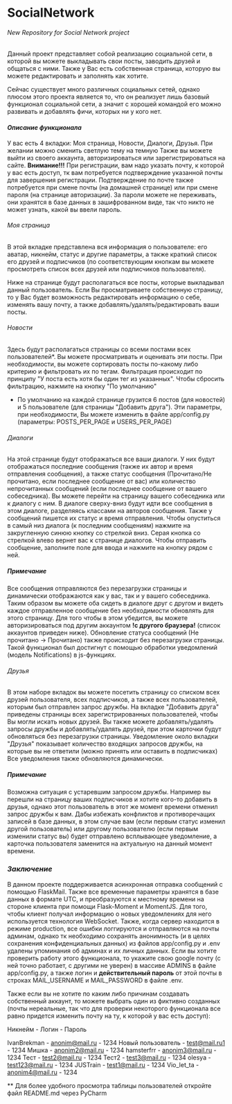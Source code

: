 # SocialNetwork

###### _New Repository for Social Network project_

Данный проект представляет собой реализацию социальной сети, в которой вы можете выкладывать свои посты,
заводить друзей и общаться с ними. Также у Вас есть собственная страница, которую вы можете редактировать и заполнять как хотите.

Сейчас существует много различных социальных сетей, однако плюсом этого проекта является то, что он реализует лишь базовый функционал социальной сети,
а значит с хорошей командой его можно развивать и добавлять фичи, которых ни у кого нет.

#### _Описание функционала_
У вас есть 4 вкладки: Моя страница, Новости, Диалоги, Друзья. При желании можно сменить светлую тему на темную Также вы можете выйти из своего аккаунта, авторизироваться или зарегистрироваться на сайте.
**Внимание!!!** При регистрации, вам надо указать почту, к которой у вас есть доступ, тк вам потребуется подтверждение указанной почты для завершения регистрации.
Подтверждение по почте также потребуется при смене почты (на домашней странице) или при смене пароля (на странице авторизации).
За пароли можете не переживать, они хранятся в базе данных в зашифрованном виде, так что никто не может узнать, какой вы ввели пароль.

###### _Моя страница_
В этой вкладке представлена вся информация о пользователе: его аватар, никнейм, статус и другие параметры, а также краткий список его друзей и подписчиков
(по соответствующим кнопкам вы можете просмотреть список всех друзей или подписчиков пользователя).

Ниже на странице будут располагаться все посты, которые выкладывал данный пользователь. Если Вы просматриваете собственную страницу,
то у Вас будет возможность редактировать информацию о себе, изменять вашу почту, а также добавлять/удалять/редактировать ваши посты.

###### _Новости_
Здесь будут располагаться страницы со всеми постами всех пользователей*. Вы можете просматривать и оценивать эти посты.
При необходимости, вы можете сортировать посты по-какому либо критерию и фильтровать их по тегам. Фильтрация происходит по принципу "У поста есть хотя бы один тег из указанных".
Чтобы сбросить фильтрацию, нажмите на кнопку "По умолчанию"
* По умолчанию на каждой странице грузится 6 постов (для новостей) и 5 пользователе (для страницы "Добавить друга"). Эти параметры, при необходимости,
  Вы можете изменить в файле app/config.py (параметры: POSTS_PER_PAGE и USERS_PER_PAGE)

###### _Диалоги_
На этой странице будут отображаться все ваши диалоги. У них будут отображаться последние сообщения (также их автор и время отправления сообщения),
а также статус сообщения (Прочитано/Не прочитано, если последнее сообщение от вас) или количество непрочитанных сообщений (если последнее сообщение от вашего собеседника).
Вы можете перейти на страницу вашего собеседника или к диалогу с ним. В диалоге сверху-вниз будут идти все сообщения в этом диалоге, разделяясь классами на авторов сообщения.
Также у сообщений пишется их статус и время отправления. Чтобы опуститься в самый низ диалога (к последним сообщениям) нажмите на закругленную синюю кнопку со стрелкой вниз.
Серая кнопка со стрелкой влево вернет вас к странице диалогов. Чтобы отправить сообщение, заполните поле для ввода и нажмите на кнопку рядом с ней.

##### _Примечание_
Все сообщения отправляются без перезагрузки страницы и динамически отображаются как у вас, так и у вашего собеседника. Таким образом вы можете оба сидеть в диалоге друг с другом
и видеть каждое отправленное сообщение без необходимости обновлять для этого страницу. Для того чтобы в этом убедится, вы можете авторизироваться под другим аккаунтом
**!с другого браузера!** (список аккаунтов приведен ниже). Обновление статуса сообщений (Не прочитано -> Прочитано) также происходит без перезагрузки страницы.
Такой функционал был достигнут с помощью обработки уведомлений (модель Notifications) в js-функциях.

###### _Друзья_
В этом наборе вкладок вы можете посетить страницу со списком всех друзей пользователя, всех подписчиков, а также всех пользователей, которым был отправлен запрос дружбы.
На вкладке "Добавить друга" приведены страницы всех зарегистрированных пользователей, чтобы Вы могли искать новых друзей.
Вы также можете добавлять/удалять запросы дружбы и добавлять/удалять друзей, при этом карточки будут обновляться без перезагрузки страницы.
Уведомление около вкладки "Друзья" показывает количество входящих запросов дружбы, на которые вы не ответили (можно принять или оставить в подписчиках)
Все уведомления также обновляются динамически.

##### _Примечание_
Возможна ситуация с устаревшим запросом дружбы. Например вы перешли на страницу ваших подписчиков и хотите кого-то добавить в друзья,
однако этот пользователь в этот же момент времени отменил запрос дружбы к вам. Дабы избежать конфликтов и противоречащих записей в базе данных,
в этом случае вам (если первым статус изменил другой пользователь) или другому пользователю (если первым изменили статус вы) будет отправлено всплывающее уведомление,
а карточка пользователя заменится на актуальную на данный момент времени.

### _Заключение_
В данном проекте поддерживается асинхронная отправка сообщений с помощью FlaskMail.
Также все временные параметры хранятся в базе данных в формате UTC, и преобразуются к местному времени на стороне клиента при помощи
Flask-Moment и MomentJS. Для того, чтобы клиент получал информацию о новых уведомлениях для него используется технология WebSocket.
Также, когда сервер находится в режиме production, все ошибки логгируются и отправляются на почты админам,
однако тк необходимо сохранять анонимность (и в целях сохранения конфиденциальных данных) из файлов app/config.py и .env удалены упоминания об админах и их личных данных.
Если вы хотите проверить работу этого функционала, то укажите свою google почту (с ней точно работает, с другими не уверен) в массиве ADMINS в файле app/config.py,
а также логин и **действительный пароль** от этой почты в строках MAIL_USERNAME и MAIL_PASSWORD в файле .env.

Также если вы не хотите по каким либо причинам создавать собственный аккаунт, то можете выбрать один из фиктивно созданных (почты нереальные, так что для проверки
некоторого функционала все равно придется изменить почту на ту, к которой у вас есть доступ):

Никнейм            - Логин            - Пароль

IvanBrekman        - anonim@mail.ru   - 1234
Новый пользователь - test@mail.ru1    - 1234
Мишка              - anonim2@mail.ru  - 1234
hamsterfrr         - anonim3@mail.ru  - 1234
Тест               - test2@mail.ru    - 1234
Тест2              - test3@mail.ru    - 1234
olesya             - test123@mail.ru  - 1234
JUSTrain           - test1@mail.ru    - 1234
Vio_let_ta         - anonim4@mail.ru  - 1234

** Для более удобного просмотра таблицы пользователей откройте файл README.md через PyCharm
